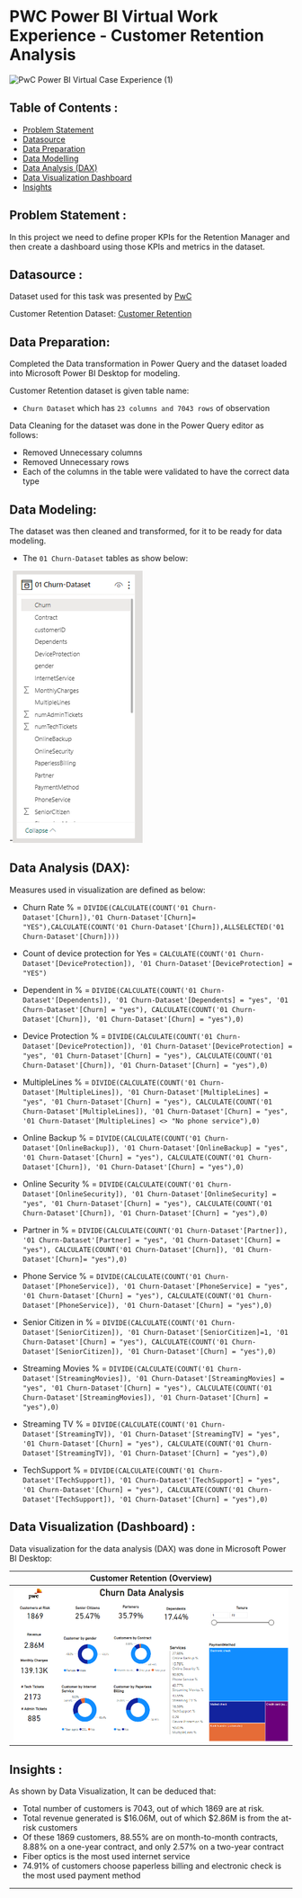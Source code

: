 # PWC Power BI Virtual Work Experience - Customer Retention Analysis
![PwC Power BI Virtual Case Experience (1)](https://www.thealternativeboard.com/hubfs/Compressed-bigstock-Customer-Retention-Strategy-D-255195535.jpg)

## Table of Contents :

- [Problem Statement](https://github.com/mshukla94/Customer-Retention-Analysis/edit/main/README.md#problem-statement-)
- [Datasource](https://github.com/mshukla94/Customer-Retention-Analysis/edit/main/README.md#datasource-)
- [Data Preparation](https://github.com/mshukla94/Customer-Retention-Analysis/edit/main/README.md#data-preparation)
- [Data Modelling](https://github.com/mshukla94/Customer-Retention-Analysis/edit/main/README.md#data-modeling)
- [Data Analysis (DAX)](https://github.com/mshukla94/Customer-Retention-Analysis/edit/main/README.md#data-analysis-dax)
- [Data Visualization Dashboard](https://github.com/mshukla94/Customer-Retention-Analysis/edit/main/README.md#data-visualization-dashboard-)
- [Insights](https://github.com/mshukla94/Customer-Retention-Analysis/edit/main/README.md#insights-)


## Problem Statement :
In this project we need to define proper KPIs for the Retention Manager and then create a dashboard using those KPIs and metrics in the dataset. 


## Datasource :

Dataset used for this task was presented by [PwC](https://www.pwc.ch/en/careers-with-pwc/students/virtual-case-experience.html)

Customer Retention Dataset: [Customer Retention](https://github.com/mshukla94/Customer-Retention-Analysis/blob/main/02%20Churn-Dataset.xlsx)

## Data Preparation:

Completed the Data transformation in Power Query and the dataset loaded into Microsoft Power BI Desktop for modeling.

Customer Retention dataset is given table name:

- `Churn Dataset` which has `23 columns and 7043 rows` of observation

Data Cleaning for the dataset was done in the Power Query editor as follows:

- Removed Unnecessary columns
- Removed Unnecessary rows
- Each of the columns in the table were validated to have the correct data type

## Data Modeling:

The dataset was then cleaned and transformed, for it to be ready for data modeling.

- The `01 Churn-Dataset` tables as show below:

-![Data Structure](https://github.com/mshukla94/Customer-Retention-Analysis/blob/main/Churn%20Dataset.PNG)

## Data Analysis (DAX):

Measures used in visualization are defined as below:

- Churn Rate % = `DIVIDE(CALCULATE(COUNT('01 Churn-Dataset'[Churn]),'01 Churn-Dataset'[Churn]= "YES"),CALCULATE(COUNT('01 Churn-Dataset'[Churn]),ALLSELECTED('01 Churn-Dataset'[Churn])))`
  
- Count of device protection for Yes = `CALCULATE(COUNT('01 Churn-Dataset'[DeviceProtection]), '01 Churn-Dataset'[DeviceProtection] = "YES")`

- Dependent in % = `DIVIDE(CALCULATE(COUNT('01 Churn-Dataset'[Dependents]), '01 Churn-Dataset'[Dependents] = "yes", '01 Churn-Dataset'[Churn] = "yes"), CALCULATE(COUNT('01 Churn-Dataset'[Churn]), '01 Churn-Dataset'[Churn] = "yes"),0)`

- Device Protection % = `DIVIDE(CALCULATE(COUNT('01 Churn-Dataset'[DeviceProtection]), '01 Churn-Dataset'[DeviceProtection] = "yes", '01 Churn-Dataset'[Churn] = "yes"), CALCULATE(COUNT('01 Churn-Dataset'[Churn]), '01 Churn-Dataset'[Churn] = "yes"),0)`

- MultipleLines % = `DIVIDE(CALCULATE(COUNT('01 Churn-Dataset'[MultipleLines]), '01 Churn-Dataset'[MultipleLines] = "yes", '01 Churn-Dataset'[Churn] = "yes"), CALCULATE(COUNT('01 Churn-Dataset'[MultipleLines]), '01 Churn-Dataset'[Churn] = "yes", '01 Churn-Dataset'[MultipleLines] <> "No phone service"),0)`

- Online Backup % = `DIVIDE(CALCULATE(COUNT('01 Churn-Dataset'[OnlineBackup]), '01 Churn-Dataset'[OnlineBackup] = "yes", '01 Churn-Dataset'[Churn] = "yes"), CALCULATE(COUNT('01 Churn-Dataset'[Churn]), '01 Churn-Dataset'[Churn] = "yes"),0)`

- Online Security % = `DIVIDE(CALCULATE(COUNT('01 Churn-Dataset'[OnlineSecurity]), '01 Churn-Dataset'[OnlineSecurity] = "yes", '01 Churn-Dataset'[Churn] = "yes"), CALCULATE(COUNT('01 Churn-Dataset'[Churn]), '01 Churn-Dataset'[Churn] = "yes"),0)`

- Partner in % = `DIVIDE(CALCULATE(COUNT('01 Churn-Dataset'[Partner]), '01 Churn-Dataset'[Partner] = "yes", '01 Churn-Dataset'[Churn] = "yes"), CALCULATE(COUNT('01 Churn-Dataset'[Churn]), '01 Churn-Dataset'[Churn]= "yes"),0)`

- Phone Service % = `DIVIDE(CALCULATE(COUNT('01 Churn-Dataset'[PhoneService]), '01 Churn-Dataset'[PhoneService] = "yes", '01 Churn-Dataset'[Churn] = "yes"), CALCULATE(COUNT('01 Churn-Dataset'[PhoneService]), '01 Churn-Dataset'[Churn] = "yes"),0)`

- Senior Citizen in % = `DIVIDE(CALCULATE(COUNT('01 Churn-Dataset'[SeniorCitizen]), '01 Churn-Dataset'[SeniorCitizen]=1, '01 Churn-Dataset'[Churn] = "yes"), CALCULATE(COUNT('01 Churn-Dataset'[SeniorCitizen]), '01 Churn-Dataset'[Churn] = "yes"),0)`

- Streaming Movies % = `DIVIDE(CALCULATE(COUNT('01 Churn-Dataset'[StreamingMovies]), '01 Churn-Dataset'[StreamingMovies] = "yes", '01 Churn-Dataset'[Churn] = "yes"), CALCULATE(COUNT('01 Churn-Dataset'[StreamingMovies]), '01 Churn-Dataset'[Churn] = "yes"),0)`

- Streaming TV % = `DIVIDE(CALCULATE(COUNT('01 Churn-Dataset'[StreamingTV]), '01 Churn-Dataset'[StreamingTV] = "yes", '01 Churn-Dataset'[Churn] = "yes"), CALCULATE(COUNT('01 Churn-Dataset'[StreamingTV]), '01 Churn-Dataset'[Churn] = "yes"),0)`

- TechSupport % = `DIVIDE(CALCULATE(COUNT('01 Churn-Dataset'[TechSupport]), '01 Churn-Dataset'[TechSupport] = "yes", '01 Churn-Dataset'[Churn] = "yes"), CALCULATE(COUNT('01 Churn-Dataset'[TechSupport]), '01 Churn-Dataset'[Churn] = "yes"),0)`


## Data Visualization (Dashboard) :

Data visualization for the data analysis (DAX) was done in Microsoft Power BI Desktop:

| Customer Retention (Overview) |
| ----------- |
| ![PWC Task - Customer Retention Dashboard](https://github.com/mshukla94/Customer-Retention-Analysis/blob/main/Churn%20Data%20Dashboard.PNG) |


## Insights :

As shown by Data Visualization, It can be deduced that:

- Total number of customers is 7043, out of which 1869 are at risk.
- Total revenue generated is $16.06M, out of which $2.86M is from the at-risk customers
- Of these 1869 customers, 88.55% are on month-to-month contracts, 8.88% on a one-year contract, and only 2.57% on a two-year contract
- Fiber optics is the most used internet service
- 74.91% of customers choose paperless billing and electronic check is the most used payment method

---


